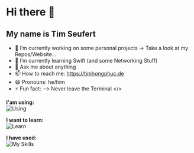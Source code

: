 # Hi there 👋
## My name is Tim Seufert

- 🔭 I’m currently working on some personal projects -> Take a look at my Repos/Website...
- 🌱 I’m currently learning Swift (and some Networking Stuff)
- 💬 Ask me about anything 
- 📫 How to reach me: https://timhongphuc.de
- 😄 Pronouns: he/him
- ⚡ Fun fact: 
-->
   Never leave the Terminal </>

**I'am using:** <br>
![Using](https://go-skill-icons.vercel.app/api/icons?i=swift,xcode,fleet,stackoverflow,reddit,obsidian,warp,gemini,discord,slack&theme=dark)

**I want to learn:** <br>
![Learn](https://go-skill-icons.vercel.app/api/icons?i=astro,supabase,ts,react,docker,aws,py,golang&theme=dark
)

**I have used:** <br>
![My Skills](https://go-skill-icons.vercel.app/api/icons?i=github,figma,postman,vscode,shapr3d,processing,cursor,arch,raspberrypi,ubuntu,gatsby,framer,arcbrowser,vercel,notion,kali,replit,robloxstudio&theme=dark)
